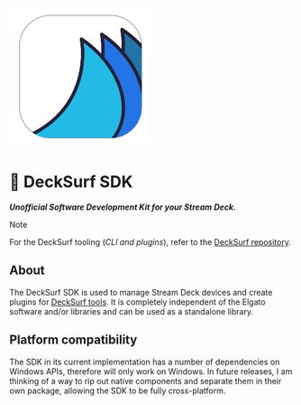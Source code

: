 ![DeckSurf SDK Icon](images/logo-small.webp)

# 🌊 DeckSurf SDK

_**Unofficial Software Development Kit for your Stream Deck.**_

>[!NOTE]
>For the DeckSurf tooling (_CLI and plugins_), refer to the [DeckSurf repository](https://github.com/dend/DeckSurf).

## About

The DeckSurf SDK is used to manage Stream Deck devices and create plugins for [DeckSurf tools](https://github.com/dend/DeckSurf). It is completely independent of the Elgato software and/or libraries and can be used as a standalone library.

## Platform compatibility

The SDK in its current implementation has a number of dependencies on Windows APIs, therefore will only work on Windows. In future releases, I am thinking of a way to rip out native components and separate them in their own package, allowing the SDK to be fully cross-platform.
